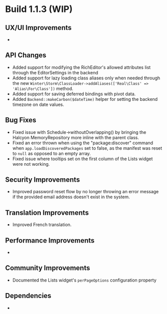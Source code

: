 # Build 1.1.3 (WIP)

## UX/UI Improvements
-

## API Changes
- Added support for modifying the RichEditor's allowed attributes list through the EditorSettings in the backend
- Added support for lazy loading class aliases only when needed through the new `Winter\Storm\ClassLoader->addAliases(['Real\Class' => 'Alias\For\Class'])` method.
- Added support for saving deferred bindings with pivot data.
- Added `Backend::makeCarbon($dateTime)` helper for setting the backend timezone on date values.

## Bug Fixes
- Fixed issue with Schedule->withoutOverlapping() by bringing the Halcyon MemoryRepository more inline with the parent class.
- Fixed an error thrown when using the "package:discover" command when `app.loadDiscoveredPackages` set to false, as the manifest was reset to `null` as opposed to an empty array.
- Fixed issue where tooltips set on the first column of the Lists widget were not working.

## Security Improvements
- Improved password reset flow by no longer throwing an error message if the provided email address doesn't exist in the system.

## Translation Improvements
- Improved French translation.

## Performance Improvements
-

## Community Improvements
- Documented the Lists widget's `perPageOptions` configuration property

## Dependencies
-
